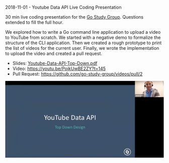 2018-11-01 - Youtube Data API Live Coding Presentation

30 min live coding presentation for the [Go Study Group](https://gophersource.com/study-group/). Questions extended to fill the full hour.

We explored how to write a Go command line application to upload a video to YouTube from scratch. We started with a negative demo to formalize the structure of the CLI application. Then we created a rough prototype to print the list of videos for the current user. Finally, we wrote the implementation to upload the video and created a pull request.
 
* Slides: [Youtube-Data-API-Top-Down.pdf](Youtube-Data-API-Top-Down.pdf)
* Video: https://youtu.be/PojkUwBE2ZY?t=145
* Pull Request: https://github.com/go-study-group/videos/pull/2

![screenshot](https://github.com/pdt256/talks/raw/master/2018-11-01-golang-youtube-data-api-top-down/photos/screenshot.png)

